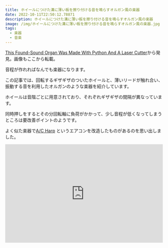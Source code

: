 ```yaml
---
title: ホイールにつけた溝に薄い板を擦り付ける音を鳴らすオルガン風の楽器
date: 2022-10-11T22:50:12.78871
description: ホイールにつけた溝に薄い板を擦り付ける音を鳴らすオルガン風の楽器
image: /img/ホイールにつけた溝に薄い板を擦り付ける音を鳴らすオルガン風の楽器.jpg
tags:
  - 楽器
  - 音楽
---
```

[This Found-Sound Organ Was Made With Python And A Laser Cutter](https://hackaday.com/2022/09/25/this-found-sound-organ-was-made-with-python-and-a-laser-cutter/)から発見。画像もここから転載。

音程が作れればなんでも楽器になります。

この記事では、回転するギザギザのついたホイールと、薄いリードが触れ合い、振動する音を利用したオルガンのような楽器を紹介しています。

ホイールは音階ごとに用意されており、それぞれギザギザの間隔が異なっています。

同時押しをするとその分回転軸に負荷がかかって、少し音程が低くなってしまうところは要改善ポイントのようです。

よく似た楽器で[A/C Harp](https://www.electronicosfantasticos.com/works/a-c-harp/) というエアコンを改造したものがあるのを思い出しました。


<iframe width="100%" height="315" src="https://www.youtube.com/embed/PuulRBH9yVw" title="YouTube video player" frameborder="0" allow="accelerometer; autoplay; clipboard-write; encrypted-media; gyroscope; picture-in-picture" allowfullscreen></iframe>

